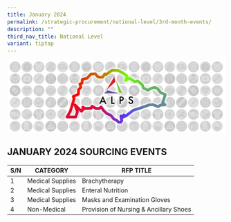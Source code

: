 ```yaml
---
title: January 2024
permalink: /strategic-procurement/national-level/3rd-month-events/
description: ""
third_nav_title: National Level
variant: tiptap
---
```

![](/images/alps_sourcing_events_national_1920x640_clear.png)

## JANUARY 2024 SOURCING EVENTS

| S/N | CATEGORY | RFP TITLE |
| -------- | -------- | -------- |
| 1 | Medical Supplies | Brachytherapy |
| 2 | Medical Supplies | Enteral Nutrition |
| 3 | Medical Supplies | Masks and Examination Gloves |
| 4 | Non-Medical | Provision of Nursing & Ancillary Shoes |